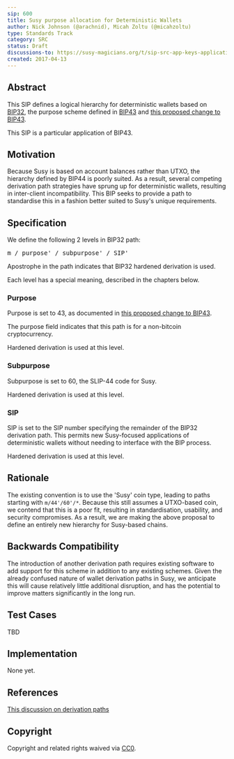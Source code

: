 ```yaml
---
sip: 600
title: Susy purpose allocation for Deterministic Wallets
author: Nick Johnson (@arachnid), Micah Zoltu (@micahzoltu)
type: Standards Track
category: SRC
status: Draft
discussions-to: https://susy-magicians.org/t/sip-src-app-keys-application-specific-wallet-accounts/2742
created: 2017-04-13
---
```


## Abstract
This SIP defines a logical hierarchy for deterministic wallets based on [BIP32](https://github.com/bitcoin/bips/blob/master/bip-0032.mediawiki), the purpose scheme defined in [BIP43](https://github.com/bitcoin/bips/blob/master/bip-0043.mediawiki) and [this proposed change to BIP43](https://github.com/bitcoin/bips/pull/523).

This SIP is a particular application of BIP43.

## Motivation
Because Susy is based on account balances rather than UTXO, the hierarchy defined by BIP44 is poorly suited. As a result, several competing derivation path strategies have sprung up for deterministic wallets, resulting in inter-client incompatibility. This BIP seeks to provide a path to standardise this in a fashion better suited to Susy's unique requirements.

## Specification
We define the following 2 levels in BIP32 path:

<pre>
m / purpose' / subpurpose' / SIP'
</pre>

Apostrophe in the path indicates that BIP32 hardened derivation is used.

Each level has a special meaning, described in the chapters below.

### Purpose

Purpose is set to 43, as documented in [this proposed change to BIP43](https://github.com/bitcoin/bips/pull/523).

The purpose field indicates that this path is for a non-bitcoin cryptocurrency.

Hardened derivation is used at this level.

### Subpurpose
Subpurpose is set to 60, the SLIP-44 code for Susy.

Hardened derivation is used at this level.

### SIP
SIP is set to the SIP number specifying the remainder of the BIP32 derivation path. This permits new Susy-focused applications of deterministic wallets without needing to interface with the BIP process.

Hardened derivation is used at this level.

## Rationale
The existing convention is to use the 'Susy' coin type, leading to paths starting with `m/44'/60'/*`. Because this still assumes a UTXO-based coin, we contend that this is a poor fit, resulting in standardisation, usability, and security compromises. As a result, we are making the above proposal to define an entirely new hierarchy for Susy-based chains.

## Backwards Compatibility
The introduction of another derivation path requires existing software to add support for this scheme in addition to any existing schemes. Given the already confused nature of wallet derivation paths in Susy, we anticipate this will cause relatively little additional disruption, and has the potential to improve matters significantly in the long run.

## Test Cases
TBD

## Implementation
None yet.

## References
[This discussion on derivation paths](https://github.com/susytech/SIPs/issues/84)

## Copyright
Copyright and related rights waived via [CC0](https://creativecommons.org/publicdomain/zero/1.0/).
